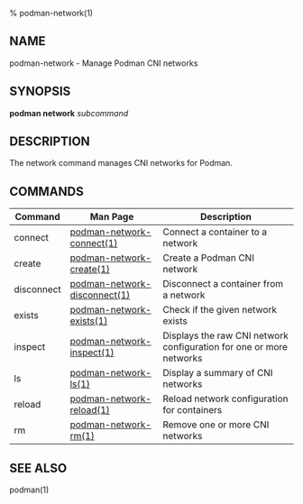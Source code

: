 % podman-network(1)

## NAME
podman\-network - Manage Podman CNI networks

## SYNOPSIS
**podman network** *subcommand*

## DESCRIPTION
The network command manages CNI networks for Podman.

## COMMANDS

| Command    | Man Page                                                       | Description                                                         |
| ---------- | -------------------------------------------------------------- | ------------------------------------------------------------------- |
| connect    | [podman-network-connect(1)](podman-network-connect.1.md)       | Connect a container to a network                                    |
| create     | [podman-network-create(1)](podman-network-create.1.md)         | Create a Podman CNI network                                         |
| disconnect | [podman-network-disconnect(1)](podman-network-disconnect.1.md) | Disconnect a container from a network                               |
| exists     | [podman-network-exists(1)](podman-network-exists.1.md)         | Check if the given network exists                                   |
| inspect    | [podman-network-inspect(1)](podman-network-inspect.1.md)       | Displays the raw CNI network configuration for one or more networks |
| ls         | [podman-network-ls(1)](podman-network-ls.1.md)                 | Display a summary of CNI networks                                   |
| reload     | [podman-network-reload(1)](podman-network-reload.1.md)         | Reload network configuration for containers                         |
| rm         | [podman-network-rm(1)](podman-network-rm.1.md)                 | Remove one or more CNI networks                                     |

## SEE ALSO
podman(1)
